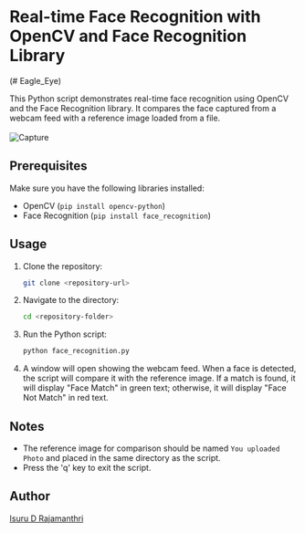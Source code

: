 # Real-time Face Recognition with OpenCV and Face Recognition Library
(# Eagle_Eye)

This Python script demonstrates real-time face recognition using OpenCV and the Face Recognition library. It compares the face captured from a webcam feed with a reference image loaded from a file.
<br><br>
![Capture](https://github.com/Isuru-27/Eagle_Eye/assets/139687227/cecd973a-861a-4a2f-ae9d-cb630bd7bd02)


## Prerequisites

Make sure you have the following libraries installed:

- OpenCV (`pip install opencv-python`)
- Face Recognition (`pip install face_recognition`)

## Usage

1. Clone the repository:

    ```bash
    git clone <repository-url>
    ```

2. Navigate to the directory:

    ```bash
    cd <repository-folder>
    ```

3. Run the Python script:

    ```bash
    python face_recognition.py
    ```

4. A window will open showing the webcam feed. When a face is detected, the script will compare it with the reference image. If a match is found, it will display "Face Match" in green text; otherwise, it will display "Face Not Match" in red text.

## Notes

- The reference image for comparison should be named `You uploaded Photo` and placed in the same directory as the script.
- Press the 'q' key to exit the script.

## Author

[Isuru D Rajamanthri](https://github.com/Isuru-27)

